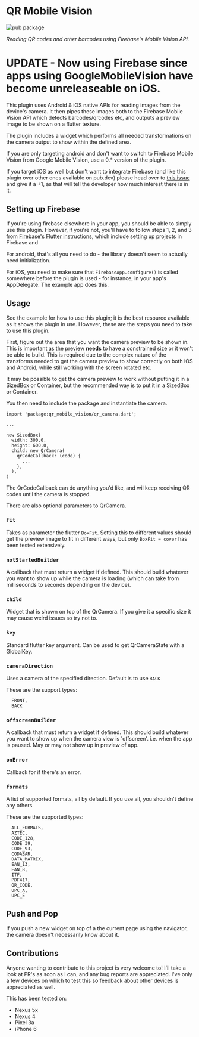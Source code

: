 # QR Mobile Vision

![pub package][version_badge]

_Reading QR codes and other barcodes using Firebase's Mobile Vision API._

# UPDATE - Now using Firebase since apps using GoogleMobileVision have become unreleaseable on iOS.


This plugin uses Android & iOS native APIs for reading images from the device's camera.
It then pipes these images both to the Firebase Mobile Vision API which detects barcodes/qrcodes etc, 
and outputs a preview image to be shown on a flutter texture.

The plugin includes a widget which performs all needed transformations on the camera
output to show within the defined area.

If you are only targeting android and don't want to switch to Firebase Mobile Vision from Google Mobile Vision, use
a 0.* version of the plugin.

If you target iOS as well but don't want to integrate Firebase (and like this plugin over other ones available on pub.dev)
please head over to [this issue](https://github.com/rmtmckenzie/flutter_qr_mobile_vision/issues/121) and give it a +1, as 
that will tell the developer how much interest there is in it.

## Setting up Firebase

If you're using firebase elsewhere in your app, you should be able to simply use this plugin. However, if you're not,
you'll have to follow steps 1, 2, and 3 from [Firebase's Flutter instructions](https://firebase.google.com/docs/flutter/setup), 
which include setting up projects in Firebase and 

For android, that's all you need to do - the library doesn't seem to actually need initialization.

For iOS, you need to make sure that `FirebaseApp.configure()` is called somewhere before the plugin is used - 
for instance, in your app's AppDelegate. The example app does this.

## Usage

See the example for how to use this plugin; it is the best resource available as it shows
the plugin in use. However, these are the steps you need to take to
use this plugin.

First, figure out the area that you want the camera preview to be shown in. This is important
as the preview __needs__ to have a constrained size or it won't be able to build. This
is required due to the complex nature of the transforms needed to get the camera preview to
show correctly on both iOS and Android, while still working with the screen rotated etc.

It may be possible to get the camera preview to work without putting it in a SizedBox or Container,
but the recommended way is to put it in a SizedBox or Container.

You then need to include the package and instantiate the camera.

```
import 'package:qr_mobile_vision/qr_camera.dart';

...

new SizedBox(
  width: 300.0,
  height: 600.0,
  child: new QrCamera(
    qrCodeCallback: (code) {
      ...
    },
  ),
)
```

The QrCodeCallback can do anything you'd like, and wil keep receiving QR codes
until the camera is stopped.

There are also optional parameters to QrCamera.

### `fit`

Takes as parameter the flutter `BoxFit`.
Setting this to different values should get the preview image to fit in
different ways, but only `BoxFit = cover` has been tested extensively.

### `notStartedBuilder`

A callback that must return a widget if defined.
This should build whatever you want to show up while the camera is loading (which can take
from milliseconds to seconds depending on the device).

### `child`

Widget that is shown on top of the QrCamera. If you give it a specific size it may cause
weird issues so try not to.

### `key`

Standard flutter key argument. Can be used to get QrCameraState with a GlobalKey.

### `cameraDirection`

Uses a camera of the specified direction. Default is to use `BACK`

These are the support types:

```
  FRONT,
  BACK
```

### `offscreenBuilder`

A callback that must return a widget if defined.
This should build whatever you want to show up when the camera view is 'offscreen'.
i.e. when the app is paused. May or may not show up in preview of app.

### `onError`

Callback for if there's an error.

### `formats`

A list of supported formats, all by default. If you use all, you shouldn't define any others.

These are the supported types:

```
  ALL_FORMATS,
  AZTEC,
  CODE_128,
  CODE_39,
  CODE_93,
  CODABAR,
  DATA_MATRIX,
  EAN_13,
  EAN_8,
  ITF,
  PDF417,
  QR_CODE,
  UPC_A,
  UPC_E
```

## Push and Pop

If you push a new widget on top of a the current page using the navigator, the camera doesn't
necessarily know about it.

## Contributions

Anyone wanting to contribute to this project is very welcome to! I'll take a look at PR's as soon
 as I can, and any bug reports are appreciated. I've only a few devices on which to test this
 so feedback about other devices is appreciated as well.
 
This has been tested on:

- Nexus 5x
- Nexus 4
- Pixel 3a
- iPhone 6


[version_badge]: https://img.shields.io/pub/v/qr_mobile_vision.svg